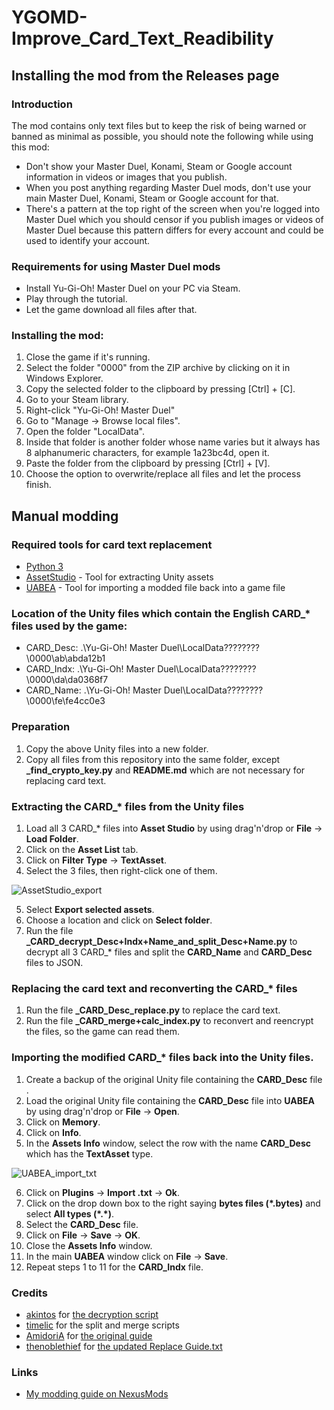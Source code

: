 # YGOMD-Improve_Card_Text_Readibility

## Installing the mod from the Releases page
### Introduction
The mod contains only text files but to keep the risk of being warned or banned as minimal as possible, you should note the following while using this mod:
* Don't show your Master Duel, Konami, Steam or Google account information in videos or images that you publish.
* When you post anything regarding Master Duel mods, don't use your main Master Duel, Konami, Steam or Google account for that.
* There's a pattern at the top right of the screen when you're logged into Master Duel which you should censor if you publish images or videos of Master Duel because this pattern differs for every account and could be used to identify your account.

### Requirements for using Master Duel mods
* Install Yu-Gi-Oh! Master Duel on your PC via Steam.
* Play through the tutorial.
* Let the game download all files after that.

### Installing the mod:
1. Close the game if it's running.
2. Select the folder "0000" from the ZIP archive by clicking on it in Windows Explorer.
3. Copy the selected folder to the clipboard by pressing [Ctrl] + [C].
4. Go to your Steam library.
5. Right-click "Yu-Gi-Oh! Master Duel"
6. Go to "Manage → Browse local files".
7. Open the folder "LocalData".
8. Inside that folder is another folder whose name varies but it always has 8 alphanumeric characters, for example 1a23bc4d, open it.
9. Paste the folder from the clipboard by pressing [Ctrl] + [V].
10. Choose the option to overwrite/replace all files and let the process finish.

## Manual modding
### Required tools for card text replacement
* [Python 3](https://www.python.org/downloads/)
* [AssetStudio](https://github.com/Perfare/AssetStudio/releases) - Tool for extracting Unity assets
* [UABEA](https://github.com/nesrak1/UABEA/releases) - Tool for importing a modded file back into a game file

### Location of the Unity files which contain the English CARD_* files used by the game:
* CARD_Desc: .\Yu-Gi-Oh!  Master Duel\LocalData\????????\0000\ab\abda12b1
* CARD_Indx: .\Yu-Gi-Oh!  Master Duel\LocalData\????????\0000\da\da0368f7
* CARD_Name: .\Yu-Gi-Oh!  Master Duel\LocalData\????????\0000\fe\fe4cc0e3

### Preparation
1. Copy the above Unity files into a new folder.
2. Copy all files from this repository into the same folder, except **_find_crypto_key.py** and **README.md** which are not necessary for replacing card text.

### Extracting the CARD_* files from the Unity files
1. Load all 3 CARD_* files into **Asset Studio** by using drag'n'drop or **File** → **Load Folder**.
2. Click on the **Asset List** tab.
3. Click on **Filter Type** → **TextAsset**.
4. Select the 3 files, then right-click one of them.

![AssetStudio_export](https://github.com/RndUser0/YGOMD-Improve_Card_Text_Readibility/assets/29837561/c0674e92-7949-45f8-a809-37b6fc3e0fc7)

5. Select **Export selected assets**.
6. Choose a location and click on **Select folder**.
7. Run the file **_CARD_decrypt_Desc+Indx+Name_and_split_Desc+Name.py** to decrypt all 3 CARD_* files and split the **CARD_Name** and **CARD_Desc** files to JSON.

### Replacing the card text and reconverting the CARD_* files 
1. Run the file **_CARD_Desc_replace.py** to replace the card text.
2. Run the file **_CARD_merge+calc_index.py** to reconvert and reencrypt the files, so the game can read them.

### Importing the modified CARD_* files back into the Unity files.
1. Create a backup of the original Unity file containing the **CARD_Desc** file .
2. Load the original Unity file containing the **CARD_Desc** file into **UABEA** by using drag'n'drop or **File** → **Open**.
3. Click on **Memory**.
4. Click on **Info**.
5. In the **Assets Info** window, select the row with the name **CARD_Desc** which has the **TextAsset** type.

![UABEA_import_txt](https://github.com/RndUser0/YGOMD-Improve_Card_Text_Readibility/assets/29837561/a84268a4-601a-408b-86be-e5343be6b97f)
  
6. Click on **Plugins** → **Import .txt** → **Ok**.
7. Click on the drop down box to the right saying **bytes files (\*.bytes)** and select **All types (\*.*)**.
8. Select the **CARD_Desc** file.
9. Click on **File** → **Save** → **OK**.
10. Close the **Assets Info** window.
11. In the main **UABEA** window click on **File** → **Save**.
12. Repeat steps 1 to 11 for the **CARD_Indx** file.

### Credits
* [akintos](https://gist.github.com/akintos) for [the decryption script](https://gist.github.com/akintos/04e2494c62184d2d4384078b0511673b)
* [timelic](https://forums.nexusmods.com/index.php?/user/145588218-timelic) for the split and merge scripts
* [AmidoriA](https://github.com/AmidoriA) for [the original guide](https://github.com/AmidoriA/Master-Duel-Effect)
* [thenoblethief](https://www.nexusmods.com/yugiohmasterduel/users/26473124) for [the updated Replace Guide.txt](https://cdn.discordapp.com/attachments/1126958884393844798/1129940730077511821/Replace_Guide.txt)

### Links
* [My modding guide on NexusMods](https://www.nexusmods.com/yugiohmasterduel/articles/3)
